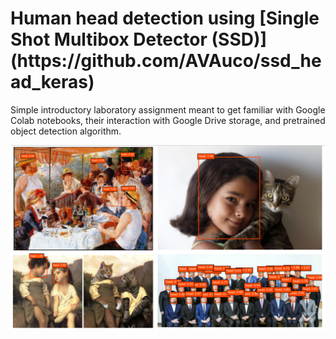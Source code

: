 <h1>Human head detection using [Single Shot Multibox Detector (SSD)](https://github.com/AVAuco/ssd_head_keras)</h1>
Simple introductory laboratory assignment meant to get familiar with Google Colab notebooks, their interaction with Google Drive storage, and pretrained object detection algorithm. 

![Detection_results](Lab_1_results.png)
